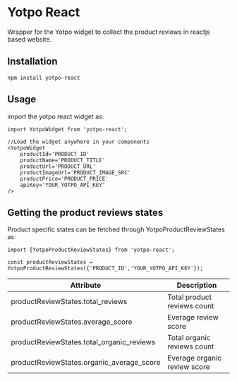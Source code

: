 # Yotpo React
Wrapper for the Yotpo widget to collect the product reviews in reactjs based website.

## Installation
```
npm install yotpo-react
```

## Usage
import the yotpo react widget as:
```
import YotpoWidget from 'yotpo-react';

//Load the widget anywhere in your components
<YotpoWidget
    productId='PRODUCT_ID'
    productName='PRODUCT_TITLE'
    productUrl='PRODUCT_URL'
    productImageUrl='PRODUCT_IMAGE_SRC'
    productPrice='PRODUCT_PRICE'
    apiKey='YOUR_YOTPO_API_KEY'
/>
```
## Getting the product reviews states
Product specific states can be fetched through YotpoProductReviewStates as:
```
import {YotpoProductReviewStates} from 'yotpo-react';

const productReviewStates = YotpoProductReviewStates({'PRODUCT_ID','YOUR_YOTPO_API_KEY'});
```
| Attribute       | Description     |
| --------------- | --------------- |
| productReviewStates.total_reviews | Total product reviews count |
| productReviewStates.average_score | Everage review score|
| productReviewStates.total_organic_reviews| Total organic reviews count |
| productReviewStates.organic_average_score | Everage organic review score |
